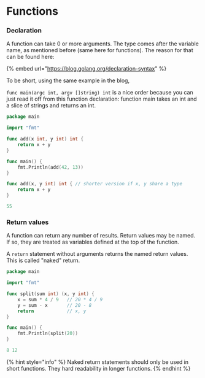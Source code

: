 # Functions

### Declaration

A function can take 0 or more arguments. The type comes after the variable name, as mentioned before \(same here for functions\). The reason for that can be found here:

{% embed url="https://blog.golang.org/declaration-syntax" %}

To be short, using the same example in the blog,

`func main(argc int, argv []string) int` is a nice order because you can just read it off from this function declaration: function main takes an int and a slice of strings and returns an int.

```go
package main

import "fmt"

func add(x int, y int) int {
	return x + y
}

func main() {
	fmt.Println(add(42, 13))
}
```

```go
func add(x, y int) int { // shorter version if x, y share a type
	return x + y
}
```

```go
55
```

### Return values

A function can return any number of results. Return values may be named. If so, they are treated as variables defined at the top of the function.

A `return` statement without arguments returns the named return values. This is called "naked" return.

```go
package main

import "fmt"

func split(sum int) (x, y int) {
	x = sum * 4 / 9   // 20 * 4 / 9
	y = sum - x       // 20 - 8 
	return            // x, y
}

func main() {
	fmt.Println(split(20))
}
```

```go
8 12
```

{% hint style="info" %}
Naked return statements should only be used in short functions. They hard readability in longer functions.
{% endhint %}

